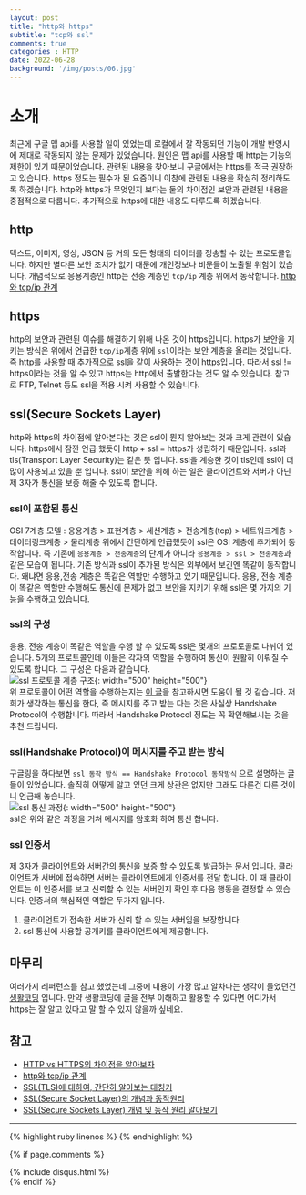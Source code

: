 ```yaml
---
layout: post
title: "http와 https"
subtitle: "tcp와 ssl"
comments: true
categories : HTTP
date: 2022-06-28
background: '/img/posts/06.jpg'
---
```


# 소개
최근에 구글 맵 api를 사용할 일이 있었는데 로컬에서 잘 작동되던 기능이 개발 반영시에 제대로 작동되지 않는 문제가 있었습니다. 
원인은 맵 api를 사용할 때 http는 기능의 제한이 있기 때문이었습니다.
관련된 내용을 찾아보니 구글에서는 https를 적극 권장하고 있습니다.
https 정도는 필수가 된 요즘이니 이참에 관련된 내용을 확실히 정리하도록 하겠습니다.
http와 https가 무엇인지 보다는 둘의 차이점인 보안과 관련된 내용을 중점적으로 다룹니다.
추가적으로 https에 대한 내용도 다루도록 하겠습니다.

## http
텍스트, 이미지, 영상, JSON 등 거의 모든 형태의 데이터를 정송할 수 있는 프로토콜입니다. 
하지만 별다른 보안 조치가 없기 때문에 개인정보나 비문들이 노출될 위험이 있습니다.
개념적으로 응용계층인 http는 전송 계층인 `tcp/ip` 계층 위에서 동작합니다. [http와 tcp/ip 관계](https://cordingdiary.tistory.com/m/entry/%EC%9B%B9-%EC%9B%B9-%EA%B8%B0%EC%B4%88-1-HTTP-TCPIP)

## https
http의 보안과 관련된 이슈를 해결하기 위해 나온 것이 https입니다.
https가 보안을 지키는 방식은 위에서 언급한 `tcp/ip`계층 위에 `ssl`이라는 보안 계층을 올리는 것입니다.
즉 http를 사용할 때 추가적으로 ssl을 같이 사용하는 것이 https입니다.
따라서 ssl != https이라는 것을 알 수 있고 https는 http에서 출발한다는 것도 알 수 있습니다.
참고로 FTP, Telnet 등도 ssl을 적용 시켜 사용할 수 있습니다.

## ssl(Secure Sockets Layer)
http와 https의 차이점에 알아본다는 것은 ssl이 뭔지 알아보는 것과 크게 관련이 있습니다.
https에서 잠깐 언급 했듯이 http + ssl = https가 성립하기 때문입니다.
ssl과 tls(Transport Layer Security)는 같은 뜻 입니다.
ssl을 계승한 것이 tls인데 ssl이 더 많이 사용되고 있을 뿐 입니다.
ssl이 보안을 위해 하는 일은 클라이언트와 서버가 아닌 제 3자가 통신을 보증 해줄 수 있도록 합니다.

### ssl이 포함된 통신
OSI 7계층 모델 : 응용계층 > 표현계층 > 세션계층 > 전송계층(tcp) > 네트워크계층 > 데이터링크계층 > 물리계층
위에서 간단하게 언급했듯이 ssl은 OSI 계층에 추가되어 동작합니다.
즉 기존에 `응용계층 > 전송계층`의 단계가 아니라 `응용계층 > ssl > 전송계층`과 같은 모습이 됩니다.
기존 방식과 ssl이 추가된 방식은 외부에서 보긴엔 똑같이 동작합니다.
왜냐면 응용,전송 계층은 똑같은 역할만 수행하고 있기 때문입니다.
응용, 전송 계층이 똑같은 역할만 수행해도 통신에 문제가 없고 보안을 지키기 위해 ssl은 몇 가지의 기능을 수행하고 있습니다.

### ssl의 구성
응용, 전송 계층이 똑같은 역할을 수행 할 수 있도록 ssl은 몇개의 프로토콜로 나뉘어 있습니다.
5개의 프로토콜인데 이들은 각자의 역할을 수행하여 통신이 원활히 이뤄질 수 있도록 합니다.
그 구성은 다음과 같습니다.
<br>
![ssl 프로토콜 계층 구조](https://mblogthumb-phinf.pstatic.net/20111101_242/xcripts_13200748983039vwuB_JPEG/%B0%E8%C3%FE.jpg?type=w2){: width="500" height="500"}
<br>
위 프로토콜이 어떤 역할을 수행하는지는 [이 글](https://m.blog.naver.com/xcripts/70122755291)을 참고하시면 도움이 될 것 같습니다.
저희가 생각하는 통신을 한다, 즉 메시지를 주고 받는 다는 것은 사실상 Handshake Protocol이 수행합니다.
따라서 Handshake Protocol 정도는 꼭 확인해보시는 것을 추천 드립니다.

### ssl(Handshake Protocol)이 메시지를 주고 받는 방식
구글링을 하다보면 `ssl 동작 방식 == Handshake Protocol 동작방식` 으로 설명하는 글 들이 있었습니다.
솔직히 어떻게 알고 있던 크게 상관은 없지만 그래도 다른건 다른 것이니 언급해 놓습니다.
<br>
![ssl 통신 과정](https://goodgid.github.io/assets/img/http/tls_ssl_2.png){: width="500" height="500"}
<br>
ssl은 위와 같은 과정을 거쳐 메시지를 암호화 하여 통신 합니다.

### ssl 인증서
제 3자가 클라이언트와 서버간의 통신을 보증 할 수 있도록 발급하는 문서 입니다.
클라이언트가 서버에 접속하면 서버는 클라이언트에게 인증서를 전달 합니다.
이 때 클라이언트는 이 인증서를 보고 신뢰할 수 있는 서버인지 확인 후 다음 행동을 결정할 수 있습니다.
인증서의 핵심적인 역할은 두가지 입니다. 
1. 클라이언트가 접속한 서버가 신뢰 할 수 있는 서버임을 보장합니다.
2. ssl 통신에 사용할 공개키를 클라이언트에게 제공합니다.

## 마무리
여러가지 레퍼런스를 참고 했었는데 그중에 내용이 가장 많고 알차다는 생각이 들었던건 [생활코딩](https://opentutorials.org/course/228/4894) 입니다.
만약 생활코딩에 글을 전부 이해하고 활용할 수 있다면 어디가서 https는 잘 알고 있다고 말 할 수 있지 않을까 싶네요.


## 참고
- [HTTP vs HTTPS의 차이점을 알아보자](https://devjem.tistory.com/3)
- [http와 tcp/ip 관계](https://cordingdiary.tistory.com/m/entry/%EC%9B%B9-%EC%9B%B9-%EA%B8%B0%EC%B4%88-1-HTTP-TCPIP)
- [SSL(TLS)에 대하여, 간단히 알아보는 대칭키](https://proni.tistory.com/m/entry/SSLTLS%EC%97%90-%EB%8C%80%ED%95%98%EC%97%AC-%EA%B0%84%EB%8B%A8%ED%9E%88-%EC%95%8C%EC%95%84%EB%B3%B4%EB%8A%94-%EB%8C%80%EC%B9%AD%ED%82%A4%EA%B3%B5%EA%B0%9C%ED%82%A4)
- [SSL(Secure Socket Layer)의 개념과 동작원리](https://m.blog.naver.com/xcripts/70122755291)
- [SSL(Secure Sockets Layer) 개념 및 동작 원리 알아보기](https://goodgid.github.io/TLS-SSL/)

--- 

{% highlight ruby linenos %}
{% endhighlight %}

{% if page.comments %}
<div id="post-disqus" class="container">
{% include disqus.html %}
</div>
{% endif %}
